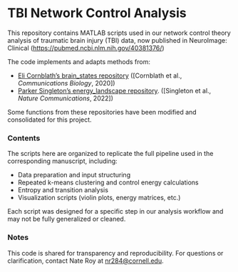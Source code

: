 # TBI Network Control Analysis

This repository contains MATLAB scripts used in our network control theory analysis of traumatic brain injury (TBI) data, now published in NeuroImage: Clinical (https://pubmed.ncbi.nlm.nih.gov/40381376/)

The code implements and adapts methods from:
- [Eli Cornblath’s brain_states repository](https://github.com/ejcorn/brain_states) ([Cornblath et al., *Communications Biology*, 2020])
- [Parker Singleton’s energy_landscape repository](https://github.com/singlesp/energy_landscape). ([Singleton et al., *Nature Communications*, 2022])

Some functions from these repositories have been modified and consolidated for this project.

### Contents
The scripts here are organized to replicate the full pipeline used in the corresponding manuscript, including:
- Data preparation and input structuring
- Repeated k-means clustering and control energy calculations
- Entropy and transition analysis
- Visualization scripts (violin plots, energy matrices, etc.)

Each script was designed for a specific step in our analysis workflow and may not be fully generalized or cleaned.

### Notes
This code is shared for transparency and reproducibility. For questions or clarification, contact Nate Roy at nr284@cornell.edu.

